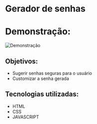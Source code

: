 # Gerador de senhas
# Demonstração:
![Demonstração](/)
## Objetivos:
+ Sugerir senhas seguras para o usuário
+ Customizar a senha gerada
## Tecnologias utilizadas:
+ HTML
+ CSS
+ JAVASCRIPT